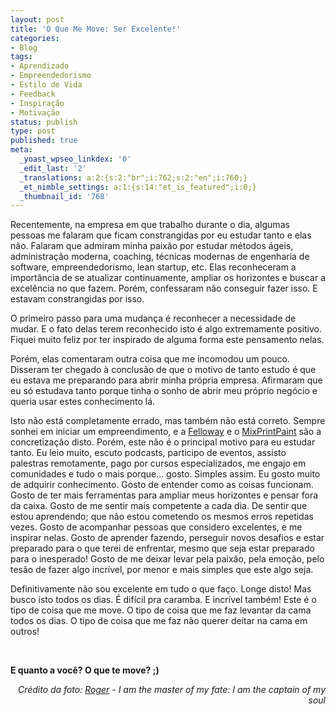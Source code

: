 ```yaml
---
layout: post
title: 'O Que Me Move: Ser Excelente!'
categories:
- Blog
tags:
- Aprendizado
- Empreendedorismo
- Estilo de Vida
- Feedback
- Inspiração
- Motivação
status: publish
type: post
published: true
meta:
  _yoast_wpseo_linkdex: '0'
  _edit_last: '2'
  _translations: a:2:{s:2:"br";i:762;s:2:"en";i:760;}
  _et_nimble_settings: a:1:{s:14:"et_is_featured";i:0;}
  _thumbnail_id: '768'
---
```

Recentemente, na empresa em que trabalho durante o dia, algumas pessoas me falaram que ficam constrangidas por eu estudar tanto e elas não. Falaram que admiram minha paixão por estudar métodos ágeis, administração moderna, coaching, técnicas modernas de engenharia de software, empreendedorismo, lean startup, etc. Elas reconheceram a importância de se atualizar continuamente, ampliar os horizontes e buscar a excelência no que fazem. Porém, confessaram não conseguir fazer isso. E estavam constrangidas por isso.

<!--more-->

O primeiro passo para uma mudança é reconhecer a necessidade de mudar. E o fato delas terem reconhecido isto é algo extremamente positivo. Fiquei muito feliz por ter inspirado de alguma forma este pensamento nelas.

Porém, elas comentaram outra coisa que me incomodou um pouco. Disseram ter chegado à conclusão de que o motivo de tanto estudo é que eu estava me preparando para abrir minha própria empresa. Afirmaram que eu só estudava tanto porque tinha o sonho de abrir meu próprio negócio e queria usar estes conhecimento lá.

Isto não está completamente errado, mas também não está correto. Sempre sonhei em iniciar um empreendimento, e a <a title="Estamos Vivos!" href="http://felloway.com/2013/04/estamos-vivos/" target="_blank">Felloway</a> e o <a href="http://mixprintpaint.felloway.com/br" target="_blank">MixPrintPaint</a> são a concretização disto. Porém, este não é o principal motivo para eu estudar tanto. Eu leio muito, escuto podcasts, participo de eventos, assisto palestras remotamente, pago por cursos especializados, me engajo em comunidades e tudo o mais porque... gosto. Simples assim. Eu gosto muito de adquirir conhecimento. Gosto de entender como as coisas funcionam. Gosto de ter mais ferramentas para ampliar meus horizontes e pensar fora da caixa. Gosto de me sentir mais competente a cada dia. De sentir que estou aprendendo; que não estou cometendo os mesmos erros repetidas vezes. Gosto de acompanhar pessoas que considero excelentes, e me inspirar nelas. Gosto de aprender fazendo, perseguir novos desafios e estar preparado para o que terei de enfrentar, mesmo que seja estar preparado para o inesperado! Gosto de me deixar levar pela paixão, pela emoção, pelo tesão de fazer algo incrível, por menor e mais simples que este algo seja.

Definitivamente não sou excelente em tudo o que faço. Longe disto! Mas busco isto todos os dias. É difícil pra caramba. E incrível também! Este é o tipo de coisa que me move. O tipo de coisa que me faz levantar da cama todos os dias. O tipo de coisa que me faz não querer deitar na cama em outros!

&nbsp;

<strong>E quanto a você? O que te move? ;)</strong>
<p style="text-align: right;"><em>Crédito da foto: <a href="http://www.flickr.com/photos/36821100@N04/4508732411/" target="_blank">Roger</a> - I am the master of my fate: I am the captain of my soul</em></p>
